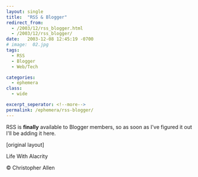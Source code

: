 ```yaml
---
layout: single
title:  "RSS & Blogger"
redirect_from:
  - /2003/12/rss_blogger.html
  - /2003/12/rss_blogger/
date:   2003-12-08 12:45:19 -0700
# image:  02.jpg
tags: 
  - RSS
  - Blogger
  - Web/Tech

categories:
  - ephemera
class:
  - wide

excerpt_seperator: <!--more-->
permalink: /ephemera/rss-blogger/
---
```


RSS is **finally** available to Blogger members, so as soon as I've figured it out I'll be adding it here.

[original layout]

Life With Alacrity

© Christopher Allen